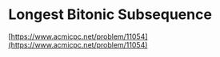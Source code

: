 # Longest Bitonic Subsequence

[https://www.acmicpc.net/problem/11054](https://www.acmicpc.net/problem/11054)